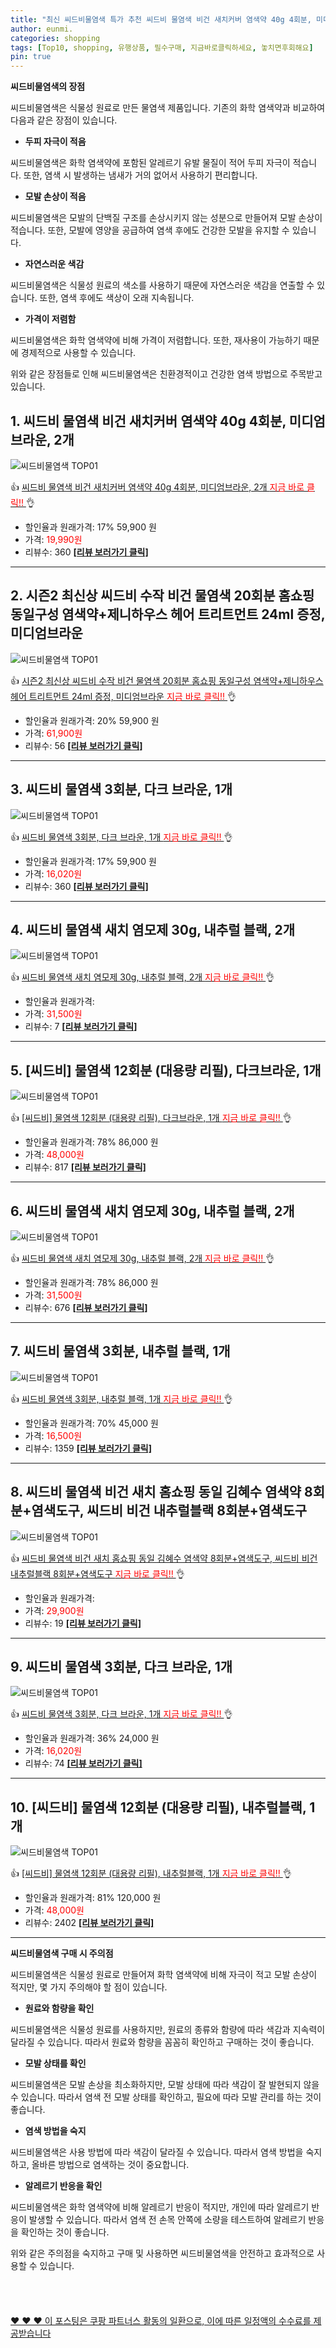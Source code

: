 ```yaml
---
title: "최신 씨드비물염색 특가 추천 씨드비 물염색 비건 새치커버 염색약 40g 4회분, 미디엄브라운, 2개 비교 장점"
author: eunmi.
categories: shopping
tags: [Top10, shopping, 유행상품, 필수구매, 지금바로클릭하세요, 놓치면후회해요]
pin: true
---
```

**씨드비물염색의 장점**

씨드비물염색은 식물성 원료로 만든 물염색 제품입니다. 기존의 화학 염색약과 비교하여 다음과 같은 장점이 있습니다.

* **두피 자극이 적음**

씨드비물염색은 화학 염색약에 포함된 알레르기 유발 물질이 적어 두피 자극이 적습니다. 또한, 염색 시 발생하는 냄새가 거의 없어서 사용하기 편리합니다.

* **모발 손상이 적음**

씨드비물염색은 모발의 단백질 구조를 손상시키지 않는 성분으로 만들어져 모발 손상이 적습니다. 또한, 모발에 영양을 공급하여 염색 후에도 건강한 모발을 유지할 수 있습니다.

* **자연스러운 색감**

씨드비물염색은 식물성 원료의 색소를 사용하기 때문에 자연스러운 색감을 연출할 수 있습니다. 또한, 염색 후에도 색상이 오래 지속됩니다.

* **가격이 저렴함**

씨드비물염색은 화학 염색약에 비해 가격이 저렴합니다. 또한, 재사용이 가능하기 때문에 경제적으로 사용할 수 있습니다.

위와 같은 장점들로 인해 씨드비물염색은 친환경적이고 건강한 염색 방법으로 주목받고 있습니다.

   

## 1. 씨드비 물염색 비건 새치커버 염색약 40g 4회분, 미디엄브라운, 2개

![씨드비물염색 TOP01](https://thumbnail9.coupangcdn.com/thumbnails/remote/230x230ex/image/retail/images/2023/05/17/9/6/667dc740-008d-4e98-a28e-f160980de987.jpg)


👍 [씨드비 물염색 비건 새치커버 염색약 40g 4회분, 미디엄브라운, 2개 <font color=red> 지금 바로 클릭!! </font> ](https://link.coupang.com/re/AFFSDP?lptag=AF3617701&subid=GithubCoopas&pageKey=7052367897&traceid=V0-153&itemId=19908200416&vendorItemId=85990325632) 👌 


- 할인율과 원래가격: 17%  59,900   원
- 가격: <span style='color:red'>19,990원</span>
- 리뷰수: 360  [**[리뷰 보러가기 클릭]**](https://link.coupang.com/re/AFFSDP?lptag=AF3617701&subid=GithubCoopas&pageKey=7052367897&traceid=V0-153&itemId=19908200416&vendorItemId=85990325632)

---


   

## 2. 시즌2 최신상 씨드비 수작 비건 물염색 20회분 홈쇼핑 동일구성 염색약+제니하우스 헤어 트리트먼트 24ml 증정, 미디엄브라운

![씨드비물염색 TOP01](https://thumbnail6.coupangcdn.com/thumbnails/remote/230x230ex/image/vendor_inventory/b18e/0d1d17d84a43429b2e8a8d954acc778bd423f81cfdcb829c4c53444f7280.jpg)


👍 [시즌2 최신상 씨드비 수작 비건 물염색 20회분 홈쇼핑 동일구성 염색약+제니하우스 헤어 트리트먼트 24ml 증정, 미디엄브라운 <font color=red> 지금 바로 클릭!! </font> ](https://link.coupang.com/re/AFFSDP?lptag=AF3617701&subid=GithubCoopas&pageKey=7230084059&traceid=V0-153&itemId=18343868020&vendorItemId=77173955714) 👌 


- 할인율과 원래가격: 20%  59,900   원
- 가격: <span style='color:red'>61,900원</span>
- 리뷰수: 56  [**[리뷰 보러가기 클릭]**](https://link.coupang.com/re/AFFSDP?lptag=AF3617701&subid=GithubCoopas&pageKey=7230084059&traceid=V0-153&itemId=18343868020&vendorItemId=77173955714)

---


   

## 3. 씨드비 물염색 3회분, 다크 브라운, 1개

![씨드비물염색 TOP01](https://thumbnail9.coupangcdn.com/thumbnails/remote/230x230ex/image/retail/images/2023/04/28/15/1/aae79883-5659-490d-95ba-c9ef2af01ba8.jpg)


👍 [씨드비 물염색 3회분, 다크 브라운, 1개 <font color=red> 지금 바로 클릭!! </font> ](https://link.coupang.com/re/AFFSDP?lptag=AF3617701&subid=GithubCoopas&pageKey=7300227943&traceid=V0-153&itemId=18679318877&vendorItemId=85813521813) 👌 


- 할인율과 원래가격: 17%  59,900   원
- 가격: <span style='color:red'>16,020원</span>
- 리뷰수: 360  [**[리뷰 보러가기 클릭]**](https://link.coupang.com/re/AFFSDP?lptag=AF3617701&subid=GithubCoopas&pageKey=7300227943&traceid=V0-153&itemId=18679318877&vendorItemId=85813521813)

---


   

## 4. 씨드비 물염색 새치 염모제 30g, 내추럴 블랙, 2개

![씨드비물염색 TOP01](https://thumbnail6.coupangcdn.com/thumbnails/remote/230x230ex/image/retail/images/2023/05/11/9/3/51cd09ee-807d-4395-9e2c-ea8eab672b46.jpg)


👍 [씨드비 물염색 새치 염모제 30g, 내추럴 블랙, 2개 <font color=red> 지금 바로 클릭!! </font> ](https://link.coupang.com/re/AFFSDP?lptag=AF3617701&subid=GithubCoopas&pageKey=7300227943&traceid=V0-153&itemId=18839793980&vendorItemId=85934507732) 👌 


- 할인율과 원래가격: 
- 가격: <span style='color:red'>31,500원</span>
- 리뷰수: 7  [**[리뷰 보러가기 클릭]**](https://link.coupang.com/re/AFFSDP?lptag=AF3617701&subid=GithubCoopas&pageKey=7300227943&traceid=V0-153&itemId=18839793980&vendorItemId=85934507732)

---


   

## 5. [씨드비] 물염색 12회분 (대용량 리필), 다크브라운, 1개

![씨드비물염색 TOP01](https://thumbnail8.coupangcdn.com/thumbnails/remote/230x230ex/image/vendor_inventory/bce8/37f6e104c2ec7fdc143d62fd77f962c0589a14f8697e44180f6e3af5543e.jpg)


👍 [[씨드비] 물염색 12회분 (대용량 리필), 다크브라운, 1개 <font color=red> 지금 바로 클릭!! </font> ](https://link.coupang.com/re/AFFSDP?lptag=AF3617701&subid=GithubCoopas&pageKey=6978409267&traceid=V0-153&itemId=17039235358&vendorItemId=84214110932) 👌 


- 할인율과 원래가격: 78%  86,000   원
- 가격: <span style='color:red'>48,000원</span>
- 리뷰수: 817  [**[리뷰 보러가기 클릭]**](https://link.coupang.com/re/AFFSDP?lptag=AF3617701&subid=GithubCoopas&pageKey=6978409267&traceid=V0-153&itemId=17039235358&vendorItemId=84214110932)

---


   

## 6. 씨드비 물염색 새치 염모제 30g, 내추럴 블랙, 2개

![씨드비물염색 TOP01](https://thumbnail6.coupangcdn.com/thumbnails/remote/230x230ex/image/retail/images/2023/05/11/9/3/51cd09ee-807d-4395-9e2c-ea8eab672b46.jpg)


👍 [씨드비 물염색 새치 염모제 30g, 내추럴 블랙, 2개 <font color=red> 지금 바로 클릭!! </font> ](https://link.coupang.com/re/AFFSDP?lptag=AF3617701&subid=GithubCoopas&pageKey=7300227943&traceid=V0-153&itemId=18839793980&vendorItemId=85934507732) 👌 


- 할인율과 원래가격: 78%  86,000   원
- 가격: <span style='color:red'>31,500원</span>
- 리뷰수: 676  [**[리뷰 보러가기 클릭]**](https://link.coupang.com/re/AFFSDP?lptag=AF3617701&subid=GithubCoopas&pageKey=7300227943&traceid=V0-153&itemId=18839793980&vendorItemId=85934507732)

---


   

## 7. 씨드비 물염색 3회분, 내추럴 블랙, 1개

![씨드비물염색 TOP01](https://thumbnail9.coupangcdn.com/thumbnails/remote/230x230ex/image/retail/images/2023/04/28/15/7/3ee8e5ee-16fe-4b84-b79f-6ae36ead3811.jpg)


👍 [씨드비 물염색 3회분, 내추럴 블랙, 1개 <font color=red> 지금 바로 클릭!! </font> ](https://link.coupang.com/re/AFFSDP?lptag=AF3617701&subid=GithubCoopas&pageKey=7300227943&traceid=V0-153&itemId=18679318880&vendorItemId=85813521859) 👌 


- 할인율과 원래가격: 70%  45,000   원
- 가격: <span style='color:red'>16,500원</span>
- 리뷰수: 1359  [**[리뷰 보러가기 클릭]**](https://link.coupang.com/re/AFFSDP?lptag=AF3617701&subid=GithubCoopas&pageKey=7300227943&traceid=V0-153&itemId=18679318880&vendorItemId=85813521859)

---


   

## 8. 씨드비 물염색 비건 새치 홈쇼핑 동일 김혜수 염색약 8회분+염색도구, 씨드비 비건 내추럴블랙 8회분+염색도구

![씨드비물염색 TOP01](https://thumbnail10.coupangcdn.com/thumbnails/remote/230x230ex/image/vendor_inventory/471d/20363cf5e71d69ee3146817d2b48e7887a2b5a63a5e17f306575c37044ba.jpg)


👍 [씨드비 물염색 비건 새치 홈쇼핑 동일 김혜수 염색약 8회분+염색도구, 씨드비 비건 내추럴블랙 8회분+염색도구 <font color=red> 지금 바로 클릭!! </font> ](https://link.coupang.com/re/AFFSDP?lptag=AF3617701&subid=GithubCoopas&pageKey=7052364427&traceid=V0-153&itemId=19433882066&vendorItemId=86545068433) 👌 


- 할인율과 원래가격: 
- 가격: <span style='color:red'>29,900원</span>
- 리뷰수: 19  [**[리뷰 보러가기 클릭]**](https://link.coupang.com/re/AFFSDP?lptag=AF3617701&subid=GithubCoopas&pageKey=7052364427&traceid=V0-153&itemId=19433882066&vendorItemId=86545068433)

---


   

## 9. 씨드비 물염색 3회분, 다크 브라운, 1개

![씨드비물염색 TOP01](https://thumbnail9.coupangcdn.com/thumbnails/remote/230x230ex/image/retail/images/2023/04/28/15/1/aae79883-5659-490d-95ba-c9ef2af01ba8.jpg)


👍 [씨드비 물염색 3회분, 다크 브라운, 1개 <font color=red> 지금 바로 클릭!! </font> ](https://link.coupang.com/re/AFFSDP?lptag=AF3617701&subid=GithubCoopas&pageKey=7300227943&traceid=V0-153&itemId=18679318877&vendorItemId=85813521813) 👌 


- 할인율과 원래가격: 36%  24,000   원
- 가격: <span style='color:red'>16,020원</span>
- 리뷰수: 74  [**[리뷰 보러가기 클릭]**](https://link.coupang.com/re/AFFSDP?lptag=AF3617701&subid=GithubCoopas&pageKey=7300227943&traceid=V0-153&itemId=18679318877&vendorItemId=85813521813)

---


   

## 10. [씨드비] 물염색 12회분 (대용량 리필), 내추럴블랙, 1개

![씨드비물염색 TOP01](https://thumbnail8.coupangcdn.com/thumbnails/remote/230x230ex/image/vendor_inventory/bce8/37f6e104c2ec7fdc143d62fd77f962c0589a14f8697e44180f6e3af5543e.jpg)


👍 [[씨드비] 물염색 12회분 (대용량 리필), 내추럴블랙, 1개 <font color=red> 지금 바로 클릭!! </font> ](https://link.coupang.com/re/AFFSDP?lptag=AF3617701&subid=GithubCoopas&pageKey=6978409267&traceid=V0-153&itemId=17039235351&vendorItemId=84214110909) 👌 


- 할인율과 원래가격: 81%  120,000   원
- 가격: <span style='color:red'>48,000원</span>
- 리뷰수: 2402  [**[리뷰 보러가기 클릭]**](https://link.coupang.com/re/AFFSDP?lptag=AF3617701&subid=GithubCoopas&pageKey=6978409267&traceid=V0-153&itemId=17039235351&vendorItemId=84214110909)

---
**씨드비물염색 구매 시 주의점**

씨드비물염색은 식물성 원료로 만들어져 화학 염색약에 비해 자극이 적고 모발 손상이 적지만, 몇 가지 주의해야 할 점이 있습니다.

* **원료와 함량을 확인**

씨드비물염색은 식물성 원료를 사용하지만, 원료의 종류와 함량에 따라 색감과 지속력이 달라질 수 있습니다. 따라서 원료와 함량을 꼼꼼히 확인하고 구매하는 것이 좋습니다.

* **모발 상태를 확인**

씨드비물염색은 모발 손상을 최소화하지만, 모발 상태에 따라 색감이 잘 발현되지 않을 수 있습니다. 따라서 염색 전 모발 상태를 확인하고, 필요에 따라 모발 관리를 하는 것이 좋습니다.

* **염색 방법을 숙지**

씨드비물염색은 사용 방법에 따라 색감이 달라질 수 있습니다. 따라서 염색 방법을 숙지하고, 올바른 방법으로 염색하는 것이 중요합니다.

* **알레르기 반응을 확인**

씨드비물염색은 화학 염색약에 비해 알레르기 반응이 적지만, 개인에 따라 알레르기 반응이 발생할 수 있습니다. 따라서 염색 전 손목 안쪽에 소량을 테스트하여 알레르기 반응을 확인하는 것이 좋습니다.

위와 같은 주의점을 숙지하고 구매 및 사용하면 씨드비물염색을 안전하고 효과적으로 사용할 수 있습니다.<br><br><br><br><br> [ ❤ ❤ ❤ 이 포스팅은 쿠팡 파트너스 활동의 일환으로, 이에 따른 일정액의 수수료를 제공받습니다](https://link.coupang.com/a/bcEFyh)